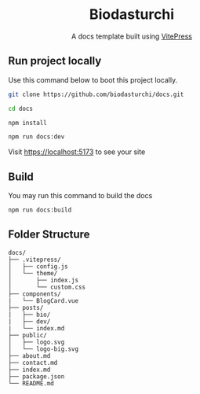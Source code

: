 <div align="center">
  <h1>Biodasturchi</h1>
  <p>A docs template built using <a href="https://vitepress.vuejs.org">VitePress</a></p>
</div>

## Run project locally

Use this command below to boot this project locally.

```bash
git clone https://github.com/biodasturchi/docs.git

cd docs

npm install

npm run docs:dev
```

Visit [https://localhost:5173](https://localhost:5173) to see your site

## Build
You may run this command to build the docs

```bash
npm run docs:build
```

## Folder Structure

```
docs/
├── .vitepress/
│   ├── config.js
│   └── theme/
│       ├── index.js
│       └── custom.css
├── components/
|   └── BlogCard.vue
├── posts/
|   ├── bio/
|   ├── dev/
|   └── index.md
├── public/
│   ├── logo.svg
│   └── logo-big.svg
├── about.md
├── contact.md
├── index.md
├── package.json
└── README.md
```